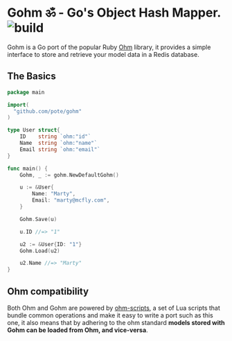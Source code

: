 # Gohm ॐ - Go's Object Hash Mapper. ![build](https://travis-ci.org/pote/gohm.svg)

Gohm is a Go port of the popular Ruby [Ohm](https://github.com/soveran/ohm) library, it provides a simple interface to store and retrieve your model data in a Redis database.

## The Basics


```go
package main

import(
  "github.com/pote/gohm"
)

type User struct{
	ID    string `ohm:"id"`
	Name  string `ohm:"name"`
	Email string `ohm:"email"`
}

func main() {
 	Gohm, _ := gohm.NewDefaultGohm()

  	u := &User{
  		Name: "Marty",
		Email: "marty@mcfly.com",
  	}

  	Gohm.Save(u)

  	u.ID //=> "1"

  	u2 := &User{ID: "1"}
  	Gohm.Load(u2)

  	u2.Name //=> "Marty"
}
```

## Ohm compatibility

Both Ohm and Gohm are powered by [ohm-scripts](https://github.com/soveran/ohm-scripts), a set of Lua scripts that bundle common operations and make it easy to write a port such as this one, it also means that by adhering to the ohm standard **models stored with Gohm can be loaded from Ohm, and vice-versa**.
